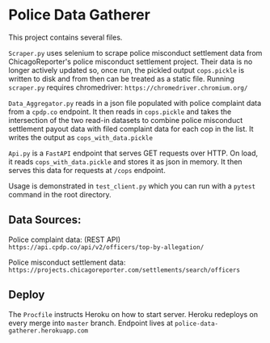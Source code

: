 # Police Data Gatherer

This project contains several files.

`Scraper.py` uses selenium to scrape police misconduct settlement data from ChicagoReporter's police misconduct settlement project.
Their data is no longer actively updated so, once run, the pickled output `cops.pickle` is written to disk and from then can be treated as a static file.
Running `scraper.py` requires chromedriver: `https://chromedriver.chromium.org/`

`Data_Aggregator.py` reads in a json file populated with police complaint data from a `cpdp.co` endpoint. It then reads in `cops.pickle` and takes the intersection of the two read-in datasets to combine police misconduct settlement payout data with filed complaint data for each cop in the list. It writes the output as `cops_with_data.pickle`

`Api.py` is a `FastAPI` endpoint that serves GET requests over HTTP. On load, it reads `cops_with_data.pickle` and stores it as json in memory. It then serves this data for requests at `/cops` endpoint.

Usage is demonstrated in `test_client.py` which you can run with a `pytest` command in the root directory.

## Data Sources:

Police complaint data: (REST API) `https://api.cpdp.co/api/v2/officers/top-by-allegation/`

Police misconduct settlement data: `https://projects.chicagoreporter.com/settlements/search/officers`

## Deploy
The `Procfile` instructs Heroku on how to start server. Heroku redeploys on every merge into `master` branch. Endpoint lives at `police-data-gatherer.herokuapp.com`
